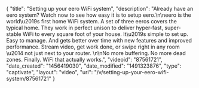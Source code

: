 {
    "title": "Setting up your eero WiFi system",
    "description": "Already have an eero system? Watch now to see how easy it is to setup eero.\n\neero is the world\u2019s first home WiFi system. A set of three eeros covers the typical home. They work in perfect unison to deliver hyper-fast, super-stable WiFi to every square foot of your house. It\u2019s simple to set up. Easy to manage. And gets better over time with new features and improved performance. Stream video, get work done, or swipe right in any room \u2014 not just next to your router. \n\nNo more buffering. No more dead zones. Finally. WiFi that actually works.",
    "videoid": "87561721",
    "date_created": "1456419030",
    "date_modified": "1491323876",
    "type": "captivate",
    "layout": "video",
    "url": "\/v\/setting-up-your-eero-wifi-system\/87561721"
}